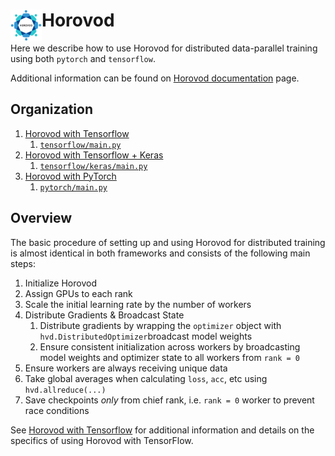     
# Horovod <img src="assets/horovod-logo.png" width="50" style="vertical-align:baseline;" align="left"> 
Here we describe how to use Horovod for distributed data-parallel training using both `pytorch` and `tensorflow`.

Additional information can be found on [Horovod documentation](https://horovod.readthedocs.io/en/stable/index.html) page.

## Organization
1. [Horovod with Tensorflow](./tensorflow/README.md)
    1. [`tensorflow/main.py`](./tensorflow/main.py)
2. [Horovod with Tensorflow + Keras](./tensorflow/keras/README.md)
    1. [`tensorflow/keras/main.py`](./tensorflow/keras/main.py)
3. [Horovod with PyTorch](./pytorch/README.md)
    1. [`pytorch/main.py`](./pytorch/main.py)

## Overview
The basic procedure of setting up and using Horovod for distributed training is almost identical in both frameworks and consists of the following main steps:

1. Initialize Horovod
2. Assign GPUs to each rank
3. Scale the initial learning rate by the number of workers
4. Distribute Gradients & Broadcast State
    1.  Distribute gradients by wrapping the `optimizer` object with `hvd.DistributedOptimizer`broadcast model weights
    2.  Ensure consistent initialization across workers by broadcasting model weights and optimizer state to all workers from `rank = 0`
5.  Ensure workers are always receiving unique data
6.  Take global averages when calculating `loss`, `acc`, etc using `hvd.allreduce(...)` 
7. Save checkpoints _only_ from chief rank, i.e. `rank = 0` worker to prevent race conditions

See [Horovod with Tensorflow](./tensorflow/README.md) for additional information and details on the specifics of using Horovod with TensorFlow.

